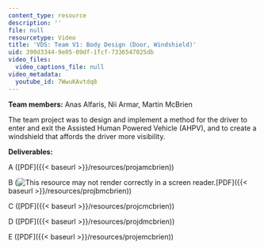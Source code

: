 ```yaml
---
content_type: resource
description: ''
file: null
resourcetype: Video
title: 'VDS: Team V1: Body Design (Door, Windshield)'
uid: 390d3344-9e05-09df-1fcf-7336547025db
video_files:
  video_captions_file: null
video_metadata:
  youtube_id: 7WwuKAvtdq8
---
```


**Team members:** Anas Alfaris, Nii Armar, Martin McBrien

The team project was to design and implement a method for the driver to enter and exit the Assisted Human Powered Vehicle (AHPV), and to create a windshield that affords the driver more visibility.

**Deliverables:**

A ([PDF]({{< baseurl >}}/resources/projamcbrien))

B (![This resource may not render correctly in a screen reader.](/images/inacessible.gif)[PDF]({{< baseurl >}}/resources/projbmcbrien))

C ([PDF]({{< baseurl >}}/resources/projcmcbrien))

D ([PDF]({{< baseurl >}}/resources/projdmcbrien))

E ([PDF]({{< baseurl >}}/resources/projemcbrien))